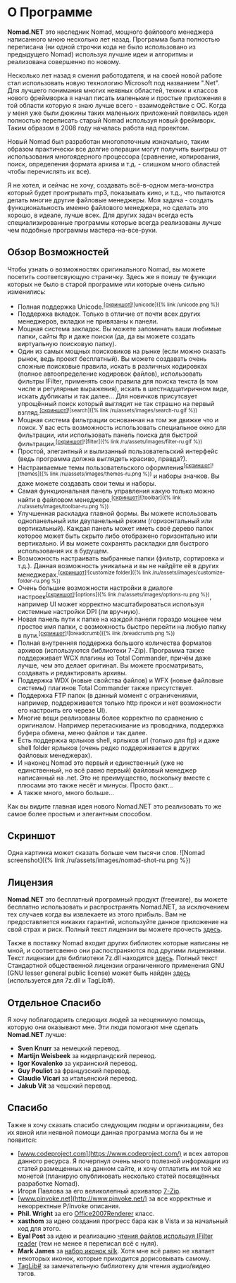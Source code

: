# О Программе

**Nomad.NET** это наследник Nomad, мощного файлового менеджера написанного мною несколько лет назад. Программа была полностью переписана (ни одной строчки кода не было использовано из предыдущего Nomad) используя лучшие идеи и алгоритмы и реализована совершенно по новому.

Несколько лет назад я сменил работодателя, и на своей новой работе стал использовать новую технологию Microsoft под названием ".Net". Для лучшего понимания многих неявных областей, техник и классов нового фреймворка я начал писать маленькие и простые приложения в той области которую я знаю лучше всего - взаимодействие с ОС. Когда у меня уже были дюжины таких маленьких приложений появилась идея полностью переписать старый Nomad используя новый фреймворк. Таким образом в 2008 году началась работа над проектом.

Новый Nomad был разработан многопоточным изначально, таким образом практически все долгие операции могут получить выигрыш от использования многоядерного процессора (сравнение, копирования, поиск, определения формата архива и т.д. - слишком много областей чтобы перечислять их все).

Я не хотел, и сейчас не хочу, создавать всё-в-одном мега-монстра который будет проигрывать mp3, показывать кино, и т.д., что пытаются делать многие другие файловые менеджеры. Моя задача - создать функциональность именно файлового менеджера, но сделать это хорошо, в идеале, лучше всех. Для других задач всегда есть специализированные программы которые всегда реализованы лучше чем подобные программы мастера-на-все-руки.

## Обзор Возможностей

Чтобы узнать о возможностях оригинального Nomad, вы можете посетить соответсвующую страничку. Здесь же я поишу те функции которых не было в старой программе или которые очень сильно изменились:

- Полная поддержка Unicode.<sup class='inline-screenshot'>[[скриншот]](/unicode.png)![unicode]({% link /unicode.png %})</sup>
- Поддержка вкладок. Только в отличие от почти всех других менеджеров, вкладки не привязаны к панели.
- Мощная система закладок. Вы можете запоминать ваши любимые папки, сайты ftp и даже поиски (да, да вы можете создать виртуальную поисковую папку).
- Один из самых мощных поисковиков на рынке (если можно сказать рынок, ведь проект бесплатный). Вы можете создавать очень сложные поисковые правила, искать в различных кодировках (полное автоопределение кодировок файлов), использовать фильтры IFilter, применять свои правила для поиска текста (в том числе и регулярные выражения), искать в шестнадцатиричном виде, искать дубликаты и так далее... Для новичков присутсвует упрощённый поиск который выглядит не так страшно на первый взгляд.<sup class='inline-screenshot'>[[скриншот]](/ru/assets/images/search-ru.gif)![search]({% link /ru/assets/images/search-ru.gif %})</sup>
- Мощная система фильтрации основанная на том же движке что и поиск. У вас есть возможность использовать специальное окно для фильтрации, или использовать панель поиска для быстрой фильтрации.<sup class='inline-screenshot'>[[скриншот]](/ru/assets/images/filter-ru.gif)![filter]({% link /ru/assets/images/filter-ru.gif %})</sup>
- Простой, элегантный и вылизанный пользовательский интерфейс (ведь программа должна выглядеть красиво, правда?).
- Настраиваемые темы пользовательского оформления<sup class='inline-screenshot'>[[скриншот]](/ru/assets/images/themes-ru.png)![themes]({% link /ru/assets/images/themes-ru.png %})</sup> и наборы значков. Вы даже можете создавать свои темы и наборы.
- Самая функциональная панель управления какую только можно найти в файловом менеджере.<sup class='inline-screenshot'>[[скриншот]](/ru/assets/images/toolbar-ru.png)![toolbar]({% link /ru/assets/images/toolbar-ru.png %})</sup>
- Улучшенная раскладка главной формы. Вы можете использовать однопанельный или двупанельный режим (горизонтальный или вертикальный). Каждая панель может иметь своё дерево папок которое может быть скрыто либо отображено горизонтально или вертикально. И вы можете сохранять раскладки для быстрого использования их в будущем.
- Возможность настраивать выбранные папки (фильтр, сортировка и т.д.). Данная возможность уникальна и вы не найдёте её в других менеджерах.<sup class='inline-screenshot'>[[скриншот]](/ru/assets/images/customize-folder-ru.png)![customize folder]({% link /ru/assets/images/customize-folder-ru.png %})</sup>
- Очень большие возможности настройки в диалоге настроек<sup class='inline-screenshot'>[[скриншот]](/ru/assets/images/options-ru.png)![options]({% link /ru/assets/images/options-ru.png %})</sup>, например UI может корректно масштабироваться используя системные настройки DPI (ли вручную).
- Новая панель пути к папке на каждой панели гораздо мощнее чем простое имя папки, с возможность быстро перейти на любую папку в пути.<sup class='inline-screenshot'>[[скриншот]](/breadcrumb.png)![breadcrumb]({% link /breadcrumb.png %})</sup>
- Полная внутренняя поддержка большого количества форматов архивов (используются библиотеки 7-Zip). Программа также поддерживает WCX плагины из Total Commander, причём даже лучше, чем это делает оригинал. Вы можете просматривать, создавать и редактировать архивы.
- Поддержка WDX (новые свойства файлов) и WFX (новые файловые системы) плагинов Total Commander также присутствует.
- Поддержка FTP папок (в данный момент с ограничениями, например, поддерживается только http прокси и нет возможности его настроить его черезе UI).
- Многие вещи реализованы более корректно по сравнению с оригиналом. Например перетаскивание из проводника, поддержка буфера обмена, меню файлов и так далее.
- Есть поддержка ярлыков shell, ярлыков url (только для ftp) и даже shell folder ярлыков (очень редко поддерживается в других файловых менеджерах).
- И наконец Nomad это первый и единственный (уже не единственный, но всё равно первый) файловый менеджер написанный на .net. Это не преимущество, поскольку вместе с плюсами это также несёт и минусы. Просто факт...
- А также много, много больше...

Как вы видите главная идея нового Nomad.NET это реализовать то же самое более простым и элегантным способом.

## Скриншот

Одна картинка может сказать больше чем тысячи слов.
![Nomad screenshot]({% link /ru/assets/images/nomad-shot-ru.png %})

## Лицензия

**Nomad.NET** это бесплатный програмный продукт (freeware), вы можете бесплатно использовать и распространять Nomad.NET, за исключением тех случаев когда вы извлекаете из этого прибыль. Вам не предоставляется никаких гарантий, используйте данное приложение на свой страх и риск. Полный текст лицензии вы можете прочесть [здесь](license.txt).

Также в поставку Nomad входит других библиотек которые написаны не мной, и соответсвенно они распостраняются под другими лицензиями. Текст лицензии для библиотеки 7z.dll находится [здесь](7z-license.txt). Полный текст Стандартной общественной лицензии ограниченного применения GNU (GNU lesser general public license) может быть найден [здесь](copying.txt) (используется для 7z.dll и TagLib#).

## Отдельное Спасибо

Я хочу поблагодарить следющих людей за неоценимую помощь, которую они оказывают мне. Эти люди помогают мне сделать **Nomad.NET** лучше:
- **Sven Knurr** за немецкий перевод.
- **Martijn Weisbeek** за нидерландский перевод.
- **Igor Kovalenko** за украинский перевод.
- **Guy Pouliot** за французский перевод.
- **Claudio Vicari** за итальянский перевод.
- **Jakub Vít** за чешский перевод.

## Спасибо

Тажке я хочу сказать спасибо следующим людям и организациям, без их явной или неявной помощи данная программа могла бы и не появится:

- [www.codeproject.com](https://www.codeproject.com/) и всех авторов данного ресурса. Я почерпнул очень много полезной информации из статей размещенных на данном сайте, и хочу отплатить им той же монетой (планирую опубликовать несколько статей посвящённых разработке Nomad).
- Игоря Павлова за его великолепный архиватор [7-Zip](https://www.7-zip.org/).
- [www.pinvoke.net](http://www.pinvoke.net/) за все корректные и некорректные P/Invoke описания.
- **Phil. Wright** за его [Office2007Renderer](https://www.codeproject.com/Articles/16666/Office-2007-ToolStrip-Renderer) класс.
- **xasthom** за идею создания прогресс бара как в Vista и за начальный код для этого.
- **Eyal Post** за идею и реализацию [чтения файлов используя IFilter reader](https://www.codeproject.com/Articles/13391/Using-IFilter-in-C) (тем не менее я переписал всё с нуля).
- **Mark James** за [набор иконок silk](http://www.famfamfam.com/). Хотя мне всё равно не хватает некоторых иконок, которые приходится дорисовывать самому.
- [TagLib#](https://github.com/mono/taglib-sharp/) за замечательную библиотеку для чтения аудио/видео тэгов.
